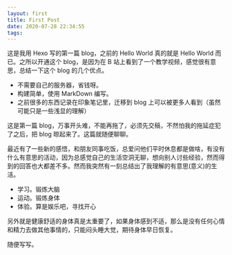 ```yaml
---
layout: first
title: First Post
date: 2020-07-28 22:34:55
tags:
---
```


这是我用 Hexo 写的第一篇 blog，之前的 Hello World 真的就是 Hello World 而已。之所以开通这个 blog，是因为在 B 站上看到了一个教学视频，感觉很有意思，总结一下这个 blog 的几个优点。

- 不需要自己的服务器，省钱呀。
- 构建简单，使用 MarkDown 编写。
- 之前很多的东西记录在印象笔记里，迁移到 blog 上可以被更多人看到（虽然可能只是一些浅显的理解）

这是第一篇 blog，万事开头难，不能再拖了，必须先交稿，不然怕我的拖延症犯了之后，把 blog 晾起来了。这篇就随便聊聊。

最近有了一些新的感悟，和朋友同事吃饭，总爱问他们平时休息都是做啥，有没有什么有意思的活动，因为总感觉自己的生活空洞无聊，想向别人讨些经验，然而得到的回答也大都差不多。然而我突然有一刻总结出了我理解的有意思(意义)的生活。

- 学习。锻炼大脑
- 运动。锻炼身体
- 体验。算是娱乐吧，寻找开心

另外就是健康舒适的身体真是太重要了，如果身体感到不适，那么是没有任何心情和精力去做其他事情的，只能闷头睡大觉，期待身体早日恢复。

随便写写。
